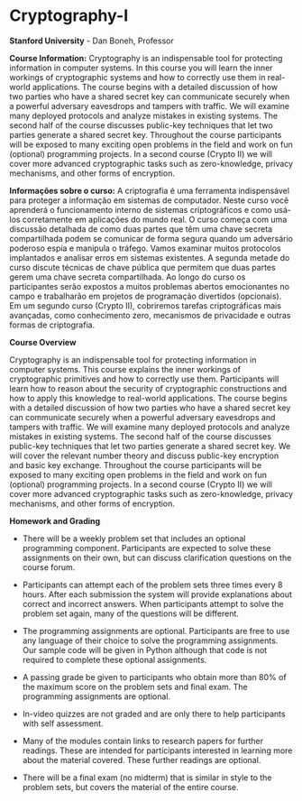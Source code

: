 # Cryptography-I
**Stanford University** -  Dan Boneh, Professor

**Course Information:** Cryptography is an indispensable tool for protecting information in computer systems. In this course you will learn the inner workings of cryptographic systems and how to correctly use them in real-world applications. The course begins with a detailed discussion of how two parties who have a shared secret key can communicate securely when a powerful adversary eavesdrops and tampers with traffic. We will examine many deployed protocols and analyze mistakes in existing systems. The second half of the course discusses public-key techniques that let two parties generate a shared secret key. Throughout the course participants will be exposed to many exciting open problems in the field and work on fun (optional) programming projects. In a second course (Crypto II) we will cover more advanced cryptographic tasks such as zero-knowledge, privacy mechanisms, and other forms of encryption.

**Informações sobre o curso:** A criptografia é uma ferramenta indispensável para proteger a informação em sistemas de computador. Neste curso você aprenderá o funcionamento interno de sistemas criptográficos e como usá-los corretamente em aplicações do mundo real. O curso começa com uma discussão detalhada de como duas partes que têm uma chave secreta compartilhada podem se comunicar de forma segura quando um adversário poderoso espia e manipula o tráfego. Vamos examinar muitos protocolos implantados e analisar erros em sistemas existentes. A segunda metade do curso discute técnicas de chave pública que permitem que duas partes gerem uma chave secreta compartilhada. Ao longo do curso os participantes serão expostos a muitos problemas abertos emocionantes no campo e trabalharão em projetos de programação divertidos (opcionais). Em um segundo curso (Crypto II), cobriremos tarefas criptográficas mais avançadas, como conhecimento zero, mecanismos de privacidade e outras formas de criptografia.

**Course Overview**

Cryptography is an indispensable tool for protecting information in computer systems. This course explains the inner workings of cryptographic primitives and how to correctly use them. Participants will learn how to reason about the security of cryptographic constructions and how to apply this knowledge to real-world applications. The course begins with a detailed discussion of how two parties who have a shared secret key can communicate securely when a powerful adversary eavesdrops and tampers with traffic. We will examine many deployed protocols and analyze mistakes in existing systems. The second half of the course discusses public-key techniques that let two parties generate a shared secret key. We will cover the relevant number theory and discuss public-key encryption and basic key exchange. Throughout the course participants will be exposed to many exciting open problems in the field and work on fun (optional) programming projects. In a second course (Crypto II) we will cover more advanced cryptographic tasks such as zero-knowledge, privacy mechanisms, and other forms of encryption.

**Homework and Grading**

* There will be a weekly problem set that includes an optional programming component. Participants are expected to solve these assignments on their own, but can discuss clarification questions on the course forum.

* Participants can attempt each of the problem sets three times every 8 hours. After each submission the system will provide explanations about correct and incorrect answers. When participants attempt to solve the problem set again, many of the questions will be different.

* The programming assignments are optional. Participants are free to use any language of their choice to solve the programming assignments. Our sample code will be given in Python although that code is not required to complete these optional assignments.

* A passing grade be given to participants who obtain more than 80% of the maximum score on the problem sets and final exam. The programming assignments are optional.

* In-video quizzes are not graded and are only there to help participants with self assessment.

* Many of the modules contain links to research papers for further readings. These are intended for participants interested in learning more about the material covered. These further readings are optional.

* There will be a final exam (no midterm) that is similar in style to the problem sets, but covers the material of the entire course.
